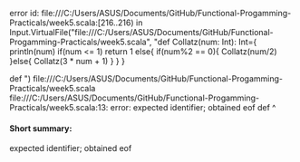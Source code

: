 error id: file:///C:/Users/ASUS/Documents/GitHub/Functional-Progamming-Practicals/week5.scala:[216..216) in Input.VirtualFile("file:///C:/Users/ASUS/Documents/GitHub/Functional-Progamming-Practicals/week5.scala", "def Collatz(num: Int): Int={
    println(num)
    if(num <= 1) return 1
    else{
        if(num%2 == 0){
            Collatz(num/2)
        }else{
            Collatz(3 * num + 1)
        }
    }
}

def ")
file:///C:/Users/ASUS/Documents/GitHub/Functional-Progamming-Practicals/week5.scala
file:///C:/Users/ASUS/Documents/GitHub/Functional-Progamming-Practicals/week5.scala:13: error: expected identifier; obtained eof
def 
    ^
#### Short summary: 

expected identifier; obtained eof